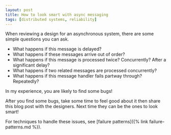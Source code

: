 ```yaml
---
layout: post
title: How to look smart with async messaging
tags: [distributed systems, reliability]
---
```


When reviewing a design for an asynchronous system, there are some simple questions you can ask.

- What happens if this message is delayed?
- What happens if these messages arrive out of order?
- What happens if this message is processed twice? Concurrently? After a significant delay?
- What happens if two related messages are processed concurrently?
- What happens if this message handler fails partway through? Repeatedly?

In my experience, you are likely to find some bugs!

After you find some bugs, take some time to feel good about it then share this blog post with the designers. Next time they can be the ones to look smart!

For techniques to handle these issues, see [failure patterns]({% link failure-patterns.md %}).
